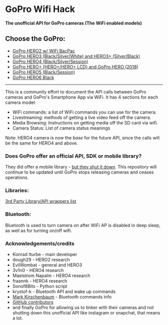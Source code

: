 
# GoPro Wifi Hack

**The unofficial API for GoPro cameras (The WiFi enabled models)**

## Choose the GoPro:

* [GoPro HERO2 w/ WiFi BacPac](https://github.com/KonradIT/goprowifihack/blob/master/HERO2/README.md)
* [GoPro HERO3 (Black/Silver/White) and HERO3+ (Silver/Black)](https://github.com/KonradIT/goprowifihack/blob/master/HERO3/README.md)
* [GoPro HERO4 (Black/Silver/Session)](https://github.com/KonradIT/goprowifihack/blob/master/HERO4/README.md)
* [GoPro HERO+ (HERO+/HERO+ LCD) and GoPro HERO (2018)](https://github.com/KonradIT/goprowifihack/blob/master/HERO/README.md)
* [GoPro HERO5 (Black/Session)](https://github.com/KonradIT/goprowifihack/blob/master/HERO5/README.md)
* [GoPro HERO6 Black](https://github.com/KonradIT/goprowifihack/blob/master/HERO6/README.md)

---

This is a community effort to document the API calls between GoPro cameras and GoPro's Smartphone App via WiFi. It has 4 sections for each camera model:
- WiFi commands: a list of WiFi commands you can use for the camera.
- Livestreaming: methods of getting a live video feed off the camera.
- Media Browsing: Instructions on getting media off the SD card via wifi.
- Camera Status: List of camera status meanings

Note: HERO4 camera is now the *base* for the future API, since the calls will be the same for HERO4 and above.

### Does GoPro offer an official API, SDK or mobile library?

They did offer a mobile library - [but they shut it down](https://news.ycombinator.com/item?id=16189633). This repository will continue to be updated until GoPro stops releasing cameras and ceases operations.

### Libraries:

[3rd Party Library/API wrappers list](https://github.com/KonradIT/goprowifihack/blob/master/Libraries.md)

### Bluetooth:

Bluetooth is used to turn camera on after WiFi AP is disabled in deep sleep, as well as for turning on/off wifi.

### Acknowledgements/credits

* Konrad Iturbe - main developer
* dough29 - HERO2 research
* EvilWombat - general and HERO3
* 3v1n0 - HERO4 research
* Maelstrom Napalm - HERO4 research
* fraannk - HERO4 research
* Sonof8Bits - Python script
* krystof-k - Bluetooth API and wake up commands
* [Mark Kirschenbaum](https://gethypoxic.com/blogs/technical/gopro-hero5-interfaces) - Bluetooth commands info
* [GitHub contributors](https://github.com/KonradIT/goprowifihack/graphs/contributors)
* and finally GoPro for allowing us to tinker with their cameras and not shutting down this unofficial API like instagram or snapchat, that means a lot.
